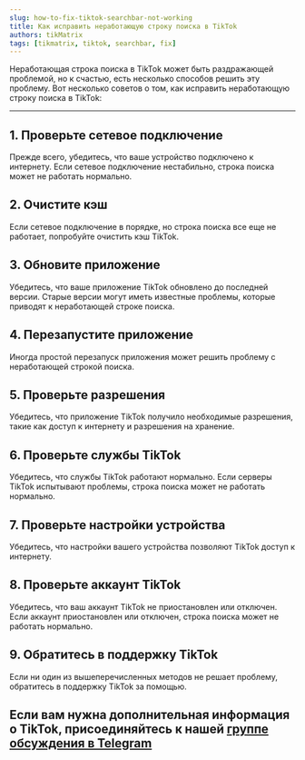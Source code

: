 ```yaml
---
slug: how-to-fix-tiktok-searchbar-not-working
title: Как исправить неработающую строку поиска в TikTok
authors: tikMatrix
tags: [tikmatrix, tiktok, searchbar, fix]
---
```


Неработающая строка поиска в TikTok может быть раздражающей проблемой, но к счастью, есть несколько способов решить эту проблему. Вот несколько советов о том, как исправить неработающую строку поиска в TikTok:
<!--truncate-->
---

## 1. Проверьте сетевое подключение

Прежде всего, убедитесь, что ваше устройство подключено к интернету. Если сетевое подключение нестабильно, строка поиска может не работать нормально.

## 2. Очистите кэш

Если сетевое подключение в порядке, но строка поиска все еще не работает, попробуйте очистить кэш TikTok.

## 3. Обновите приложение

Убедитесь, что ваше приложение TikTok обновлено до последней версии. Старые версии могут иметь известные проблемы, которые приводят к неработающей строке поиска.

## 4. Перезапустите приложение

Иногда простой перезапуск приложения может решить проблему с неработающей строкой поиска.

## 5. Проверьте разрешения

Убедитесь, что приложение TikTok получило необходимые разрешения, такие как доступ к интернету и разрешения на хранение.

## 6. Проверьте службы TikTok

Убедитесь, что службы TikTok работают нормально. Если серверы TikTok испытывают проблемы, строка поиска может не работать нормально.

## 7. Проверьте настройки устройства

Убедитесь, что настройки вашего устройства позволяют TikTok доступ к интернету.

## 8. Проверьте аккаунт TikTok

Убедитесь, что ваш аккаунт TikTok не приостановлен или отключен. Если аккаунт приостановлен или отключен, строка поиска может не работать нормально.

## 9. Обратитесь в поддержку TikTok

Если ни один из вышеперечисленных методов не решает проблему, обратитесь в поддержку TikTok за помощью.

## Если вам нужна дополнительная информация о TikTok, присоединяйтесь к нашей [группе обсуждения в Telegram](https://t.me/tikmatrix_support)
